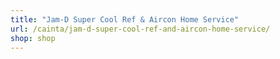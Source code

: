 ```yaml
---
title: "Jam-D Super Cool Ref & Aircon Home Service"
url: /cainta/jam-d-super-cool-ref-and-aircon-home-service/
shop: shop
---
```

